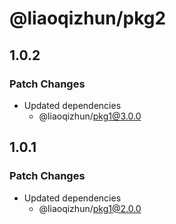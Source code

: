 # @liaoqizhun/pkg2

## 1.0.2

### Patch Changes

- Updated dependencies
  - @liaoqizhun/pkg1@3.0.0

## 1.0.1

### Patch Changes

- Updated dependencies
  - @liaoqizhun/pkg1@2.0.0
